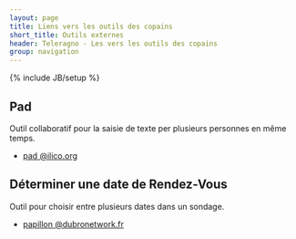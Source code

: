 ```yaml
---
layout: page
title: Liens vers les outils des copains
short_title: Outils externes
header: Teleragno - Les vers les outils des copains
group: navigation
---
```

{% include JB/setup %}

## Pad

Outil collaboratif pour la saisie de texte per plusieurs personnes en même temps.

* [pad @ilico.org](https://pad.ilico.org/)

## Déterminer une date de Rendez-Vous

Outil pour choisir entre plusieurs dates dans un sondage.

* [papillon @dubronetwork.fr](http://papillon.dubronetwork.fr)

